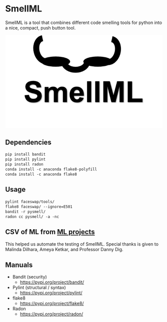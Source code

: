 # SmellML
SmellML is a tool that combines different code smelling tools for python into a nice, compact, push button tool.

![logo for SmellML](figs/logo.png)

## Dependencies

```
pip install bandit
pip install pylint
pip install radon
conda install -c anaconda flake8-polyfill
conda install -c anaconda flake8
```

## Usage

```
pylint faceswap/tools/
flake8 faceswap/ --ignore=E501
bandit -r pysmell/
radon cc pysmell/ -a -nc
```

## CSV of ML from [ML projects](https://serene-beach-16261.herokuapp.com/)
This helped us automate the testing of SmellML. Special thanks is given to Malinda Dilhara, Ameya Ketkar, and Professor Danny Dig.

## Manuals

* Bandit (security)
    * https://pypi.org/project/bandit/
* Pylint (structural / syntax)
    * https://pypi.org/project/pylint/
* flake8
    * https://pypi.org/project/flake8/
* Radon
    * https://pypi.org/project/radon/
